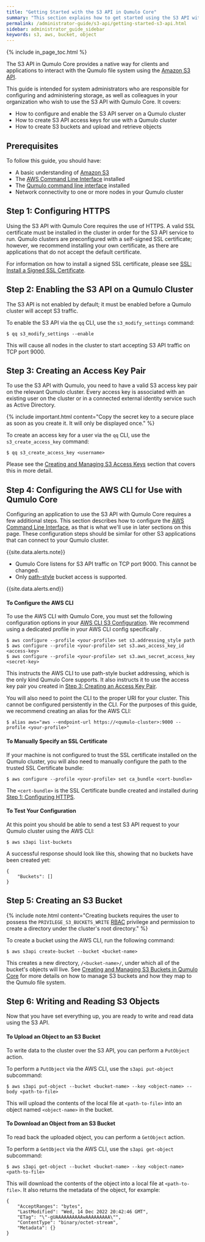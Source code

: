 ```yaml
---
title: "Getting Started with the S3 API in Qumulo Core"
summary: "This section explains how to get started using the S3 API with Qumulo Core."
permalink: /administrator-guide/s3-api/getting-started-s3-api.html
sidebar: administrator_guide_sidebar
keywords: s3, aws, bucket, object
---
```


{% include in_page_toc.html %}

The S3 API in Qumulo Core provides a native way for clients and applications to interact with the Qumulo file system using the [Amazon S3 API]({{site.s3.docs.s3}}).

This guide is intended for system administrators who are responsible for configuring and administering storage, as well as colleagues in your organization who wish to use the S3 API with Qumulo Core. It covers:

* How to configure and enable the S3 API server on a Qumulo cluster
* How to create S3 API access keys for use with a Qumulo cluster
* How to create S3 buckets and upload and retrieve objects

## Prerequisites

To follow this guide, you should have:

* A basic understanding of [Amazon S3](https://docs.aws.amazon.com/AmazonS3/latest/userguide/Welcome.html)
* The [AWS Command Line Interface]({{site.s3.docs.cli}}) installed
* The [Qumulo command line interface](https://care.qumulo.com/hc/en-us/articles/115008165008) installed
* Network connectivity to one or more nodes in your Qumulo cluster

<a id="configuring-https"></a>
## Step 1: Configuring HTTPS

Using the S3 API with Qumulo Core requires the use of HTTPS. A valid SSL certificate must be installed in the cluster in order for the S3 API service to run. Qumulo clusters are preconfigured with a self-signed SSL certificate; however, we recommend installing your own certificate, as there are applications that do not accept the default certificate.

For information on how to install a signed SSL certificate, please see [SSL: Install a Signed SSL Certificate](https://care.qumulo.com/hc/en-us/articles/115015388507-SSL-Install-a-Signed-SSL-Certificate).

<a id="enabling-s3"></a>
## Step 2: Enabling the S3 API on a Qumulo Cluster

The S3 API is not enabled by default; it must be enabled before a Qumulo cluster will accept S3 traffic.

To enable the S3 API via the `qq` CLI, use the `s3_modify_settings` command:

```
$ qq s3_modify_settings --enable
```

This will cause all nodes in the cluster to start accepting S3 API traffic on TCP port 9000.

<a id="creating-access-key"></a>
## Step 3: Creating an Access Key Pair

To use the S3 API with Qumulo, you need to have a valid S3 access key pair on the relevant Qumulo cluster. Every access key is associated with an existing user on the cluster or in a connected external identity service such as Active Directory.

{% include important.html content="Copy the secret key to a secure place as soon as you create it. It will only be displayed once." %}

To create an access key for a user via the `qq` CLI, use the `s3_create_access_key` command:

```
$ qq s3_create_access_key <username>
```

Please see the [Creating and Managing S3 Access Keys](./creating-managing-s3-access-keys.html) section that covers this in more detail.

## Step 4: Configuring the AWS CLI for Use with Qumulo Core

Configuring an application to use the S3 API with Qumulo Core requires a few additional steps. This section describes how to configure the [AWS Command Line Interface]({{site.s3.docs.cli}}), as that is what we'll use in later sections on this page. These configuration steps should be similar for other S3 applications that can connect to your Qumulo cluster.

{{site.data.alerts.note}}
<ul>
  <li>Qumulo Core listens for S3 API traffic on TCP port 9000. This cannot be changed.</li>
  <li>Only <a href="https://docs.aws.amazon.com/AmazonS3/latest/userguide/VirtualHosting.html#path-style-access">path-style</a> bucket access is supported.</li>
</ul>
{{site.data.alerts.end}}


<a id="configuring-aws-cli"></a>
#### To Configure the AWS CLI

To use the AWS CLI with Qumulo Core, you must set the following configuration options in your [AWS CLI S3 Configuration](https://docs.aws.amazon.com/cli/latest/topic/s3-config.html). We recommend using a dedicated profile in your AWS CLI config specifically .

```
$ aws configure --profile <your-profile> set s3.addressing_style path
$ aws configure --profile <your-profile> set s3.aws_access_key_id <access-key>
$ aws configure --profile <your-profile> set s3.aws_secret_access_key <secret-key>
```

This instructs the AWS CLI to use path-style bucket addressing, which is the only kind Qumulo Core supports. It also instructs it to use the access key pair you created in [Step 3: Creating an Access Key Pair](#creating-access-key).

You will also need to point the CLI to the proper URI for your cluster. This cannot be configured persistently in the CLI. For the purposes of this guide, we recommend creating an alias for the AWS CLI:

```
$ alias aws="aws --endpoint-url https://<qumulo-cluster>:9000 --profile <your-profile>"
```

#### To Manually Specify an SSL Certificate

If your machine is not configured to trust the SSL certificate installed on the Qumulo cluster, you will also need to manually configure the path to the trusted SSL Certificate bundle:

```
$ aws configure --profile <your-profile> set ca_bundle <cert-bundle>
```

The `<cert-bundle>` is the SSL Certificate bundle created and installed during [Step 1: Configuring HTTPS](#configuring-https).

#### To Test Your Configuration

At this point you should be able to send a test S3 API request to your Qumulo cluster using the AWS CLI:

```
$ aws s3api list-buckets
```

A successful response should look like this, showing that no buckets have been created yet:
```
{
    "Buckets": []
}
```

<a id="creating-bucket"></a>
## Step 5: Creating an S3 Bucket
{% include note.html content="Creating buckets requires the user to possess the `PRIVILEGE_S3_BUCKETS_WRITE` [RBAC](https://care.qumulo.com/hc/en-us/articles/360036591633-Role-Based-Access-Control-RBAC-with-Qumulo-Core) privilege and permission to create a directory under the cluster's root directory." %}

To create a bucket using the AWS CLI, run the following command:

```
$ aws s3api create-bucket --bucket <bucket-name>
```

This creates a new directory, `/<bucket-name>/`, under which all of the bucket's objects will live. See [Creating and Managing S3 Buckets in Qumulo Core](./creating-managing-s3-buckets.html) for more details on how to manage S3 buckets and how they map to the Qumulo file system.

<a id="writing-reading-objects"></a>
## Step 6: Writing and Reading S3 Objects

Now that you have set everything up, you are ready to write and read data using the S3 API.

#### To Upload an Object to an S3 Bucket

To write data to the cluster over the S3 API, you can perform a `PutObject` action.

To perform a `PutObject` via the AWS CLI, use the `s3api put-object` subcommand:

```
$ aws s3api put-object --bucket <bucket-name> --key <object-name> --body <path-to-file>
```

This will upload the contents of the local file at `<path-to-file>` into an object named `<object-name>` in the bucket.

#### To Download an Object from an S3 Bucket

To read back the uploaded object, you can perform a `GetObject` action.

To perform a `GetObject` via the AWS CLI, use the `s3api get-object` subcommand:

```
$ aws s3api get-object --bucket <bucket-name> --key <object-name> <path-to-file>
```

This will download the contents of the object into a local file at `<path-to-file>`. It also returns the metadata of the object, for example:

```
{
    "AcceptRanges": "bytes",
    "LastModified": "Wed, 14 Dec 2022 20:42:46 GMT",
    "ETag": "\"-gUAAAAAAAAAAwAAAAAAAAA\"",
    "ContentType": "binary/octet-stream",
    "Metadata": {}
}
```
